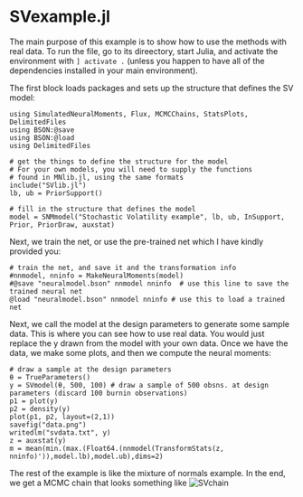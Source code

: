 # SVexample.jl
The main purpose of this example is to show how to use the methods with real data. To run the file, go to its direectory, start Julia, and activate the environment with ```] activate .```  (unless you happen to have all of the dependencies installed in your main environment).

The first block loads packages and sets up the structure that defines the SV model:

```
using SimulatedNeuralMoments, Flux, MCMCChains, StatsPlots, DelimitedFiles
using BSON:@save
using BSON:@load
using DelimitedFiles

# get the things to define the structure for the model
# For your own models, you will need to supply the functions
# found in MNlib.jl, using the same formats
include("SVlib.jl")
lb, ub = PriorSupport()

# fill in the structure that defines the model
model = SNMmodel("Stochastic Volatility example", lb, ub, InSupport, Prior, PriorDraw, auxstat)
```

Next, we train the net, or use the pre-trained net which I have kindly provided you:
```
# train the net, and save it and the transformation info
#nnmodel, nninfo = MakeNeuralMoments(model)
#@save "neuralmodel.bson" nnmodel nninfo  # use this line to save the trained neural net 
@load "neuralmodel.bson" nnmodel nninfo # use this to load a trained net
```
Next, we call the model at the design parameters to generate some sample data. This is
where you can see how to use real data. You would just replace the y drawn from the model 
with your own data. Once we have the data, we make some plots, and then we compute the neural
moments:
```
# draw a sample at the design parameters
θ = TrueParameters()
y = SVmodel(θ, 500, 100) # draw a sample of 500 obsns. at design parameters (discard 100 burnin observations)
p1 = plot(y)
p2 = density(y)
plot(p1, p2, layout=(2,1))
savefig("data.png")
writedlm("svdata.txt", y)
z = auxstat(y)
m = mean(min.(max.(Float64.(nnmodel(TransformStats(z, nninfo)')),model.lb),model.ub),dims=2)
```

The rest of the example is like the mixture of normals example. In the end, we get a MCMC
chain that looks something like
![SVchain](https://github.com/mcreel/SimulatedNeuralMoments.jl/blob/main/examples/SV/chain.png)




